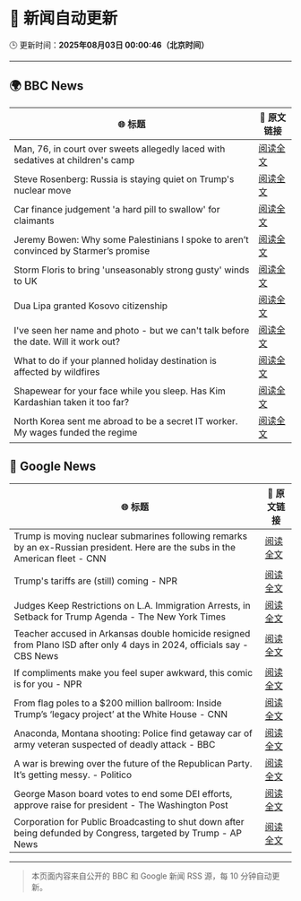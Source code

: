 # 🧠 新闻自动更新

🕒 更新时间：**2025年08月03日 00:00:46（北京时间）**

---

## 🌍 BBC News

| 🌐 标题 | 🔗 原文链接 |
|--------|-------------|
| Man, 76, in court over sweets allegedly laced with sedatives at children's camp | [阅读全文](https://www.bbc.com/news/articles/cwyep6j7z0zo?at_medium=RSS&at_campaign=rss) |
| Steve Rosenberg: Russia is staying quiet on Trump's nuclear move | [阅读全文](https://www.bbc.com/news/articles/cly4kgv9238o?at_medium=RSS&at_campaign=rss) |
| Car finance judgement 'a hard pill to swallow' for claimants | [阅读全文](https://www.bbc.com/news/articles/c7vle481ydno?at_medium=RSS&at_campaign=rss) |
| Jeremy Bowen: Why some Palestinians I spoke to aren’t convinced by Starmer’s promise | [阅读全文](https://www.bbc.com/news/articles/cd6n0eeqp54o?at_medium=RSS&at_campaign=rss) |
| Storm Floris to bring 'unseasonably strong gusty' winds to UK | [阅读全文](https://www.bbc.com/news/videos/cx23kj8n1m5o?at_medium=RSS&at_campaign=rss) |
| Dua Lipa granted Kosovo citizenship | [阅读全文](https://www.bbc.com/news/articles/cwypepyzqego?at_medium=RSS&at_campaign=rss) |
| I've seen her name and photo - but we can't talk before the date. Will it work out? | [阅读全文](https://www.bbc.com/news/articles/c9w1we5gz5qo?at_medium=RSS&at_campaign=rss) |
| What to do if your planned holiday destination is affected by wildfires | [阅读全文](https://www.bbc.com/news/articles/c626zp6k4g7o?at_medium=RSS&at_campaign=rss) |
| Shapewear for your face while you sleep. Has Kim Kardashian taken it too far? | [阅读全文](https://www.bbc.com/news/articles/cn72rpzg0lpo?at_medium=RSS&at_campaign=rss) |
| North Korea sent me abroad to be a secret IT worker. My wages funded the regime | [阅读全文](https://www.bbc.com/news/articles/c15wk77zxngo?at_medium=RSS&at_campaign=rss) |

## 📰 Google News

| 🌐 标题 | 🔗 原文链接 |
|--------|-------------|
| Trump is moving nuclear submarines following remarks by an ex-Russian president. Here are the subs in the American fleet - CNN | [阅读全文](https://news.google.com/rss/articles/CBMifkFVX3lxTE44aFk0dGQ1X1RGTlBramgxbGJwQ09JR3Z2MGxKUmpGamRJUjlYU3hqdC1wOWMzSUxOSVFtN0lBUkhwWTJ3OU1kUTBkeXY1MkxBLUJVd1NzMm44eUo5aDJHWkdoU0ZKMTFpb1JlQ3BwWXh3NlJ6bnQyNktZbks3d9IBgwFBVV95cUxNbF9LQ1drVVh5REpqQU1oTlRXS3BHSU5jbkN6WHZvRkFRazlvOV9kV19RR3FRbzdDY1M2Wkt3VXRWbEtFNnlwUkI0UG9xamtZT3ZXeUYtQ0dQRnN1Wm8zTHJmY0lOeEQ5MUNxZC1kR2poTVlQUDMtZmtUSld2M3ZHVHJiNA?oc=5) |
| Trump's tariffs are (still) coming - NPR | [阅读全文](https://news.google.com/rss/articles/CBMijgFBVV95cUxNSFNxNGR1TERWcUI1bUtVQVowNTZwTzBPcktXZlgyT3o4SDRSakZyQno0V1ZDVGc4YnNXTktXSXA2VmNaOFpSZVF4TGJPejlVNFpEZTVzNjJXdHhadktIQ193blFVRndUenY0MWV4YWVwRkhwaEoyekRqYUFjQms2RnUyTklTNGFSV2xnaXpR?oc=5) |
| Judges Keep Restrictions on L.A. Immigration Arrests, in Setback for Trump Agenda - The New York Times | [阅读全文](https://news.google.com/rss/articles/CBMihgFBVV95cUxOUVRFQnhFV3NqVnJqTGtpcE9LMlNNcFNYT0FGWldIYXVseVk1djMyM3Jlc1lpNXpTdzNJRi1DamgzeXZMRnBiMHdMQm9UZ1ctaTI2WUY2UXNPTUZRNUd5ZjZnN21Mcmh1ZWpvUDB5VUJ3NEI0d3VHeTItLVVVVEhkeVIwOXMwUQ?oc=5) |
| Teacher accused in Arkansas double homicide resigned from Plano ISD after only 4 days in 2024, officials say - CBS News | [阅读全文](https://news.google.com/rss/articles/CBMipgFBVV95cUxQN29wdnZLVC1xUmdNcFcxcV9HLWZkYmxMcVlNaW1vbXFWSkZLaTdNSjhLZk5WNFE1WXUtVmtfdFdUWWFKYWxtRXhTSW1ueTZHVWdKb3VoSGpDOXRLTEFkRVViV0ItbUJmcVRIWHNkSWx0Mk55U3d2VGZTOHVLMThmby1QczFFclNrakIxaklobXBiOFNxWmxmYnR4TFJraV9qTE5CVjVn?oc=5) |
| If compliments make you feel super awkward, this comic is for you - NPR | [阅读全文](https://news.google.com/rss/articles/CBMigwFBVV95cUxOTG40VWV1cmljOV9rLUNZYVBfa3hmT2lMRVh6S0lNcDIwXzNJVWpGSjUyRFpVSDdaSGtBRlBBRzVVNjJYX1ZSZnJqR2xOX0NnTUsyOGFJeGNBWHYzQ1l0UjkzSU5IeUl1dy1iUzNsY1FqNmExQzlvZXZWel8yaFlfVF9Gaw?oc=5) |
| From flag poles to a $200 million ballroom: Inside Trump’s ‘legacy project’ at the White House - CNN | [阅读全文](https://news.google.com/rss/articles/CBMihAFBVV95cUxQaG1ER2R1RUdTTzV0Q2tZajd6bktoajNqS3Bhd0w3RDBnWTNTVGpOSE5IcmR4NUNydW85b3FZdEtIMXY5RHVVcjUxb0JqbTRpS2VWSFpEcFZnUEI2OW9CNEt4LWo4Y3NQRU9DemIwdEN1MG9OZDdSUlNNcUJIQ3ZNaEVjd0XSAYoBQVVfeXFMTjVHSlJvb3pSYnpGWjVMdVRmRDFXWks5cVFOSC1sbmwwaUlxMGtGd1puZnhrQ25xQ2lsUlhJVW1rVFlfMW5rRkJOam04VDVOV2x0Zld5bkV4UHBPMmJHNG03NTlZbm80OGRUaWZQWXNoNWliT29vWlhseWxyQVdQcGxpV2dpczV0cGNn?oc=5) |
| Anaconda, Montana shooting: Police find getaway car of army veteran suspected of deadly attack - BBC | [阅读全文](https://news.google.com/rss/articles/CBMiWkFVX3lxTE5rY2xud29EenZHR0VWSm56N21vZkJyYVRYc19HZlBKV19xMXZtSHMtbmQzU3BqeEtFY3ZQVzA2MzFTOFpLR1p6OExvZTRSdDJHRFJQVEE3dVhFZ9IBX0FVX3lxTE1TajRQMzQxMU1LQ3hVRHM4YWNMX2tud2kteFBCcjJoekFKMkhCZzNsVGdLLThTOEJzT3A1ZzVpb2Z3V3dGMl9vRFZWZGt2enlodGdReEY4RzQ4OG9rOGNZ?oc=5) |
| A war is brewing over the future of the Republican Party. It’s getting messy. - Politico | [阅读全文](https://news.google.com/rss/articles/CBMinwFBVV95cUxQT3FoNU5aQ2dJbC1hTkxjZmc5ZjVPVXhRNWZQUV82ZjBxMldoZjAtUUFSMzV6S010anFFQkh0NnpqUWdzZlMwSlp0WkhqM2s3UTdYS3MxRFlNM1ROTkZoNlpjNDNLbmhDY3VtcmhMcEF4NXdTWG1tLUl3bTJOQzZfcWVWZWh2RzFwc3hPQkNPeC1fcFVZZFJuLW9xWGRZUlU?oc=5) |
| George Mason board votes to end some DEI efforts, approve raise for president - The Washington Post | [阅读全文](https://news.google.com/rss/articles/CBMinAFBVV95cUxPRVFvOEpuWTZpOUZZLUVTaThGQ3ZKdmdjUHhHalpjcWdWdHZuRHUzYzgxSDIyVTlJVGllUUkyQmFoVTFvR2EtVWxtZ2pXT24zNFoxcEJWY1M2MVJaNE1rRGlxTlZIdTN6UDloVEN0cW01cjNjRFdMVUhVcDhoWFQ3UWhuWjV6ajhlazd5bUhxU1BRM0lKMXdRdzd0bks?oc=5) |
| Corporation for Public Broadcasting to shut down after being defunded by Congress, targeted by Trump - AP News | [阅读全文](https://news.google.com/rss/articles/CBMingFBVV95cUxOSXp1M2I5VkFzX2FYanpxeGNOZGYwQ1doOWVqOWpDM2pwX2JlampsbE90bkljdDdoak4wd0UxRlhCWHJJRTg1VTlDYmVWLXgtcHdVdER3Ui1zYzF0ZlFjM1pGb3JYaWg3VmdxZXZSb2wwZllnWXdkbUFLZ005TVRWcFNxUUExcGFKamdsWUR5YzhtdnluTTJ2WjdYamczdw?oc=5) |

---
> 本页面内容来自公开的 BBC 和 Google 新闻 RSS 源，每 10 分钟自动更新。